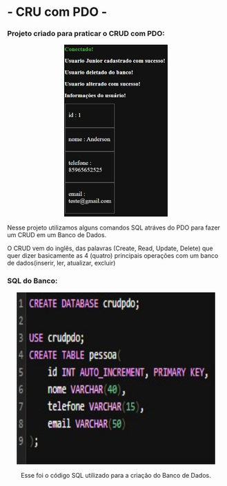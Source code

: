 # - CRU com PDO -

### Projeto criado para praticar o CRUD com PDO:

<p align="center">
<img width"470 height="399" src="/CRUD-PDO/img/imgteste.jpg">
</p>

<p align="center"><p>Nesse projeto utilizamos alguns comandos SQL atráves do PDO para fazer um CRUD em um Banco de Dados.<p>O CRUD vem do inglês, das palavras (Create, Read, Update, Delete) que quer dizer basicamente as 4 (quatro) principais operações com um banco de dados(inserir, ler, atualizar, excluir)</p></p>

### SQL do Banco:

<p align="center">
<img width="460" height="399" src="/CRUD-PDO/img/imgsql.jpg">
</p>

<p align="center">Esse foi o código SQL utilizado para a criação do Banco de Dados.</p>
